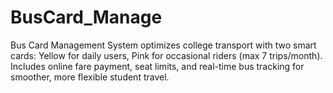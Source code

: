 # BusCard_Manage
Bus Card Management System optimizes college transport with two smart cards: Yellow for daily users, Pink for occasional riders (max 7 trips/month). Includes online fare payment, seat limits, and real-time bus tracking for smoother, more flexible student travel.
